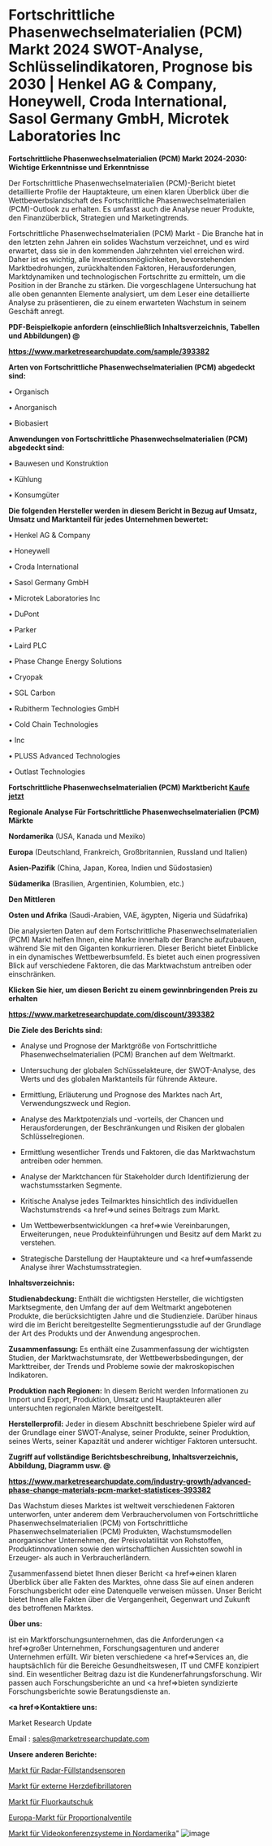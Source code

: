 # Fortschrittliche Phasenwechselmaterialien (PCM) Markt 2024 SWOT-Analyse, Schlüsselindikatoren, Prognose bis 2030 | Henkel AG & Company, Honeywell, Croda International, Sasol Germany GmbH, Microtek Laboratories Inc

<strong>Fortschrittliche Phasenwechselmaterialien (PCM) Markt 2024-2030: Wichtige Erkenntnisse und Erkenntnisse</strong>

Der Fortschrittliche Phasenwechselmaterialien (PCM)-Bericht bietet detaillierte Profile der Hauptakteure, um einen klaren Überblick über die Wettbewerbslandschaft des Fortschrittliche Phasenwechselmaterialien (PCM)-Outlook zu erhalten. Es umfasst auch die Analyse neuer Produkte, den Finanzüberblick, Strategien und Marketingtrends.

Fortschrittliche Phasenwechselmaterialien (PCM) Markt - Die Branche hat in den letzten zehn Jahren ein solides Wachstum verzeichnet, und es wird erwartet, dass sie in den kommenden Jahrzehnten viel erreichen wird. Daher ist es wichtig, alle Investitionsmöglichkeiten, bevorstehenden Marktbedrohungen, zurückhaltenden Faktoren, Herausforderungen, Marktdynamiken und technologischen Fortschritte zu ermitteln, um die Position in der Branche zu stärken. Die vorgeschlagene Untersuchung hat alle oben genannten Elemente analysiert, um dem Leser eine detaillierte Analyse zu präsentieren, die zu einem erwarteten Wachstum in seinem Geschäft anregt.



<strong><b>PDF-Beispielkopie anfordern (einschließlich Inhaltsverzeichnis, Tabellen und Abbildungen) @ </b></strong>

<strong><a href=https://www.marketresearchupdate.com/sample/393382>

<strong>https://www.marketresearchupdate.com/sample/393382</u></a></strong></strong>



<strong>Arten von Fortschrittliche Phasenwechselmaterialien (PCM) abgedeckt sind:</strong>

• Organisch

• Anorganisch

• Biobasiert



<strong>Anwendungen von Fortschrittliche Phasenwechselmaterialien (PCM) abgedeckt sind:</strong>

• Bauwesen und Konstruktion

• Kühlung

• Konsumgüter



<strong>Die folgenden Hersteller werden in diesem Bericht in Bezug auf Umsatz, Umsatz und Marktanteil für jedes Unternehmen bewertet:</strong>

• Henkel AG & Company

• Honeywell

• Croda International

• Sasol Germany GmbH

• Microtek Laboratories Inc

• DuPont

• Parker

• Laird PLC

• Phase Change Energy Solutions

• Cryopak

• SGL Carbon

• Rubitherm Technologies GmbH

• Cold Chain Technologies

• Inc

• PLUSS Advanced Technologies

• Outlast Technologies



<strong>Fortschrittliche Phasenwechselmaterialien (PCM) Marktbericht <a href=https://www.marketresearchupdate.com/buynow/393382>Kaufe jetzt</a></strong>



<strong>Regionale Analyse Für Fortschrittliche Phasenwechselmaterialien (PCM) Märkte</strong>



<strong>Nordamerika</strong> (USA, Kanada und Mexiko)



<strong>Europa</strong> (Deutschland, Frankreich, Großbritannien, Russland und Italien)



<strong>Asien-Pazifik</strong> (China, Japan, Korea, Indien und Südostasien)



<strong>Südamerika</strong> (Brasilien, Argentinien, Kolumbien, etc.)



<strong>Den Mittleren</strong> 

<strong>Osten und Afrika</strong> (Saudi-Arabien, VAE, ägypten, Nigeria und Südafrika)

Die analysierten Daten auf dem Fortschrittliche Phasenwechselmaterialien (PCM) Markt helfen Ihnen, eine Marke innerhalb der Branche aufzubauen, während Sie mit den Giganten konkurrieren. Dieser Bericht bietet Einblicke in ein dynamisches Wettbewerbsumfeld. Es bietet auch einen progressiven Blick auf verschiedene Faktoren, die das Marktwachstum antreiben oder einschränken.



<strong>Klicken Sie hier, um diesen Bericht zu einem gewinnbringenden Preis zu erhalten
</strong>

<strong><a href=https://www.marketresearchupdate.com/discount/393382>https://www.marketresearchupdate.com/discount/393382</b></u></strong></a>



<strong>Die Ziele des Berichts sind:</strong>

- Analyse und Prognose der Marktgröße von Fortschrittliche Phasenwechselmaterialien (PCM) Branchen auf dem Weltmarkt.

- Untersuchung der globalen Schlüsselakteure, der SWOT-Analyse, des Werts und des globalen Marktanteils für führende Akteure.

- Ermittlung, Erläuterung und Prognose des Marktes nach Art, Verwendungszweck und Region.

- Analyse des Marktpotenzials und -vorteils, der Chancen und Herausforderungen, der Beschränkungen und Risiken der globalen Schlüsselregionen.

- Ermittlung wesentlicher Trends und Faktoren, die das Marktwachstum antreiben oder hemmen.

- Analyse der Marktchancen für Stakeholder durch Identifizierung der wachstumsstarken Segmente.

- Kritische Analyse jedes Teilmarktes hinsichtlich des individuellen Wachstumstrends <a href=>und</a> seines Beitrags zum Markt.

- Um Wettbewerbsentwicklungen <a href=>wie</a> Vereinbarungen, Erweiterungen, neue Produkteinführungen und Besitz auf dem Markt zu verstehen.

- Strategische Darstellung der Hauptakteure und <a href=>umfas</a>sende Analyse ihrer Wachstumsstrategien.



<strong>Inhaltsverzeichnis:</strong>



<strong>Studienabdeckung:</strong> Enthält die wichtigsten Hersteller, die wichtigsten Marktsegmente, den Umfang der auf dem Weltmarkt angebotenen Produkte, die berücksichtigten Jahre und die Studienziele. Darüber hinaus wird die im Bericht bereitgestellte Segmentierungsstudie auf der Grundlage der Art des Produkts und der Anwendung angesprochen.



<strong>Zusammenfassung:</strong> Es enthält eine Zusammenfassung der wichtigsten Studien, der Marktwachstumsrate, der Wettbewerbsbedingungen, der Markttreiber, der Trends und Probleme sowie der makroskopischen Indikatoren.



<strong>Produktion nach Regionen:</strong> In diesem Bericht werden Informationen zu Import und Export, Produktion, Umsatz und Hauptakteuren aller untersuchten regionalen Märkte bereitgestellt.



<strong>Herstellerprofil:</strong> Jeder in diesem Abschnitt beschriebene Spieler wird auf der Grundlage einer SWOT-Analyse, seiner Produkte, seiner Produktion, seines Werts, seiner Kapazität und anderer wichtiger Faktoren untersucht.



<strong><b>Zugriff auf vollständige Berichtsbeschreibung, Inhaltsverzeichnis, Abbildung, Diagramm usw. @ </b></strong>

<strong><a href=https://www.marketresearchupdate.com/industry-growth/advanced-phase-change-materials-pcm-market-statistices-393382>https://www.marketresearchupdate.com/industry-growth/advanced-phase-change-materials-pcm-market-statistices-393382</a></strong>

Das Wachstum dieses Marktes ist weltweit verschiedenen Faktoren unterworfen, unter anderem dem Verbrauchervolumen von Fortschrittliche Phasenwechselmaterialien (PCM) von Fortschrittliche Phasenwechselmaterialien (PCM) Produkten, Wachstumsmodellen anorganischer Unternehmen, der Preisvolatilität von Rohstoffen, Produktinnovationen sowie den wirtschaftlichen Aussichten sowohl in Erzeuger- als auch in Verbraucherländern.

Zusammenfassend bietet Ihnen dieser Bericht <a href=>einen</a> klaren Überblick über alle Fakten des Marktes, ohne dass Sie auf einen anderen Forschungsbericht oder eine Datenquelle verweisen müssen. Unser Bericht bietet Ihnen alle Fakten über die Vergangenheit, Gegenwart und Zukunft des betroffenen Marktes.



<strong>Über uns:</strong>

 ist ein Marktforschungsunternehmen, das die Anforderungen <a href=>großer</a> Unternehmen, Forschungsagenturen und anderer Unternehmen erfüllt. Wir bieten verschiedene <a href=>Services</a> an, die hauptsächlich für die Bereiche Gesundheitswesen, IT und CMFE konzipiert sind. Ein wesentlicher Beitrag dazu ist die Kundenerfahrungsforschung. Wir passen auch Forschungsberichte an und <a href=>bieten</a> syndizierte Forschungsberichte sowie Beratungsdienste an.



<strong><a href=>Kontaktiere uns:</a></strong>

Market Research Update

Email : sales@marketresearchupdate.com



<strong>Unsere anderen Berichte:</strong>

<a href=https://www.linkedin.com/pulse/radar-level-sensors-market-analyzing>Markt für Radar-Füllstandsensoren</a>

<a href=https://www.linkedin.com/pulse/external-cardiac-defibrillator-market>Markt für externe Herzdefibrillatoren</a>

<a href=https://www.linkedin.com/pulse/fluororubber-market-outlooks-2023-size-players>Markt für Fluorkautschuk</a>

<a href=https://www.linkedin.com/pulse/europe-proportional-valvemarket-see-massive>Europa-Markt für Proportionalventile</a>

<a href=https://www.linkedin.com/pulse/north-america-video-conference-system-market-upcoming>Markt für Videokonferenzsysteme in Nordamerika</a>"
![image](https://github.com/meghapanth/markettrends/assets/163847665/c45b4200-0c01-413e-b85c-590607dfb6b9)
